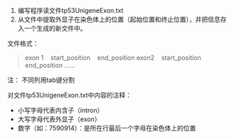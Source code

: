 
 1.  编写程序读文件tp53UnigeneExon.txt
 2.  从文件中提取外显子在染色体上的位置（起始位置和终止位置），并把信息存入一个生成的新文件中。

文件格式：

>exon 1    start_position    end_position
exon2    start_position end_position
......

注： 不同列用tab键分割

对文件tp53UnigeneExon.txt中内容的注释：

 - 小写字母代表内含子（intron）
 - 大写字母代表外显子（exon）
 - 数字（如：7590914）：是所在行最后一个字母在染色体上的位置

